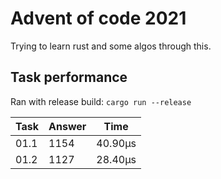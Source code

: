 # Advent of code 2021

Trying to learn rust and some algos through this.

## Task performance
Ran with release build: `cargo run --release`

| Task  | Answer        | Time          |
|-------|---------------|---------------|
| 01.1  | 1154          | 40.90µs       |
| 01.2  | 1127          | 28.40µs       |